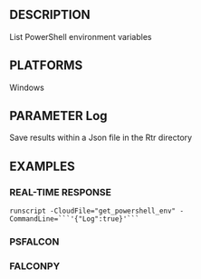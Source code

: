 ## DESCRIPTION
List PowerShell environment variables

## PLATFORMS
Windows

## PARAMETER Log
Save results within a Json file in the Rtr directory

## EXAMPLES

### REAL-TIME RESPONSE
```
runscript -CloudFile="get_powershell_env" -CommandLine=```'{"Log":true}'```
```
### PSFALCON

### FALCONPY
